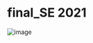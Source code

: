 # final_SE 2021
![image](https://user-images.githubusercontent.com/37447296/149252769-7f911046-16bf-41c9-a08e-70ae5dd3a06b.png)
